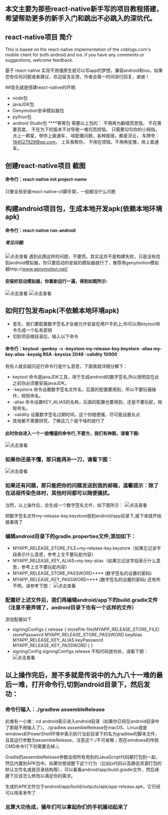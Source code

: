 ## 本文主要为那些react-native新手写的项目教程搭建，希望帮助更多的新手入门和跳出不必跳入的深坑代。

## react-native项目 简介

This is based on the react-native implementation of the cnblogs.com's mobile client for both android and ios. if you have any comments or suggestions, welcome feedback.

基于 react-native 实现不用懂原生就可以写app的梦想，兼容android和ios。如果您有任何问题或者建议，欢迎留言反馈，作者会第一时间进行回复，谢谢！

##首先就是搭建react-native的环境:
* node包
* javaJDK包
* Genymotion安卓模拟器包
* python包
* android Studio包
****等等包
需要以上包的：
不用再为翻墙而苦恼，
不在需要百度，
不在为下的版本不对导致一堆坑而烦恼，
只需要勾勾你的小拇指，
点上一颗星，带你上直通车，
啥配置问题，各种报错，都是浮云，
车牌号：164527929@qq.com，
上车我帮你，
不用在烦恼，不用再犹豫，快上直通车。



## 创建react-native项目 截图
#### 命令行：react-native init project-name
只要全局安装react-native-cli脚手架，一般都没什么问题


## 构建android项目包，生成本地开发apk(依赖本地环境apk)
#### 命令行：react-native run-android
##### 常见问题:
![点击查看](https://github.com/18871401911/learn_img/tree/master/react-native/img/run_android_error.png)
遇到此图这样的问题，不要慌，其实这并不是构建失败，只是没有找到android模拟器，你只要启动你安装的模拟器就行了，推荐用genymotion模拟器http://www.genymotion.net/
#### 安装好启动模拟器，你重新运行一遍，得到如图所示:
![点击查看](https://github.com/18871401911/learn_img/tree/master/react-native/img/run_android_success.png)
![点击查看](https://github.com/18871401911/learn_img/tree/master/react-native/img/android_sreen_success.png)


## 如何打包发布apk(不依赖本地环境apk)
* 首先，我们要配置数字签名才会被允许安装在用户手机上,你可以用keytool命令生成一个私有密钥
* 切到项目根目录后，输入以下命令
#### 命令行：keytool -genkey -v -keystore my-release-key.keystore -alias my-key-alias -keyalg RSA -keysize 2048 -validity 10000
有些人就会疑问这行命令行是什么意思，下面我就详细分解下：
* keytool 命令是javaJDK工具，用于生成android的数字签名,所以很明显在此之前你必须要安装javaJDK。
* -keystore 命令设置数字签名文件名，后面的配置要用到，所以不要玩骚操作，规矩命名。
* -alias 命令设置KEY_ALIAS的名称，后面的配置也要用到，还是不要玩蛇，规矩命名。
* -validity 设置数字签名过期时间，这个你随便骚，尽可能设置长点
* 其他都不需要研究，了解这几个是干啥的就行了

#### 此时你会进入一个一脸懵逼的命令行,不要方，我们有神图，请看下图:
![点击查看](https://github.com/18871401911/learn_img/tree/master/react-native/img/android_key.png")

### 如果你还是不懂，那只能再补一刀，请看下图：
![点击查看](https://github.com/18871401911/learn_img/tree/master/react-native/img/android_now_key.png)

### 如果还有问题，那只能把你的问题发送到我的邮箱，温馨提示：除了在送祖传染色体时，其他时间都可以随便骚扰。

当然，以上操作后，会生成一个数字签名文件，如下图所示：
![点击查看](https://github.com/18871401911/learn_img/tree/master/react-native/img/android_key_file.png)

把数字签名文件my-release-key.keystore放到android/app目录下,接下来就开始搞事情了

### 编辑android目录下的gradle.properties文件,添加如下：
* MYAPP_RELEASE_STORE_FILE=my-release-key.keystore（如果忘记该字段表示什么意思，参考上文不要玩蛇内容）
* MYAPP_RELEASE_KEY_ALIAS=my-key-alias（如果忘记该字段表示什么意思，参考上文不要玩蛇内容）
* MYAPP_RELEASE_STORE_PASSWORD=*** (数字签名的设置的密码)
* MYAPP_RELEASE_KEY_PASSWORD=*** (数字签名的设置的密码)
还有所不明，请参考下图：
![点击查看](https://github.com/18871401911/learn_img/tree/master/react-native/img/android_gradle_set.png)

### 配置好上述文件后，我们再编辑android/app下的build.gradle文件（注意不要弄错了，android目录下也有一个这样的文件）
添加配置如下
* signingConfigs {
    release {
        storeFile file(MYAPP_RELEASE_STORE_FILE)
        storePassword MYAPP_RELEASE_STORE_PASSWORD
        keyAlias MYAPP_RELEASE_KEY_ALIAS
        keyPassword MYAPP_RELEASE_KEY_PASSWORD
    }
}
* signingConfig signingConfigs.release
不知代码放何处，请看下图：
![点击查看](https://github.com/18871401911/learn_img/tree/master/react-native/img/android_build_gradle.png)

## 以上操作完后，差不多就是传说中的九九八十一难的最后一难，打开命令行,切到android目录下，然后发功：
### 命令行输入：./gradlew assembleRelease
此难有一小难：cd android表示进入android目录（如果你已经在android目录中了那就不用输入了）。./gradlew assembleRelease在macOS、Linux或是windows的PowerShell环境中表示执行当前目录下的名为gradlew的脚本文件，且其运行参数为assembleRelease，注意这个./不可省略；而在windows的传统CMD命令行下则需要去掉./。

Gradle的assembleRelease参数会把所有用到的JavaScript代码都打包到一起，然后内置到APK包中。如果你想调整下这个行为（比如js代码以及静态资源打包的默认文件名或是目录结构等），可以看看android/app/build.gradle文件，然后琢磨下应该怎么修改以满足你的需求。

生成的APK文件位于android/app/build/outputs/apk/app-release.apk，它已经可以用来发布了

### 总算大功告成，骚年们可以拿起你们的手机骚动起来了
